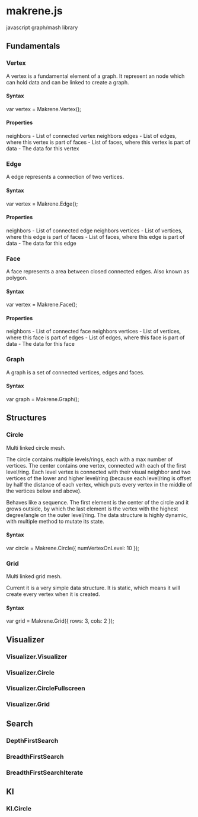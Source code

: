 # makrene.js

javascript graph/mash library

## Fundamentals

### Vertex

A vertex is a fundamental element of a graph. It represent an node which can hold data and can be linked to create a graph.

#### Syntax

var vertex = Makrene.Vertex();

#### Properties

neighbors	- List of connected vertex neighbors
edges	- List of edges, where this vertex is part of
faces	- List of faces, where this vertex is part of
data	- The data for this vertex

### Edge

A edge represents a connection of two vertices.

#### Syntax

var vertex = Makrene.Edge();

#### Properties

neighbors	- List of connected edge neighbors
vertices	- List of vertices, where this edge is part of
faces	- List of faces, where this edge is part of
data	- The data for this edge

### Face

A face represents a area between closed connected edges. Also known as polygon.

#### Syntax

var vertex = Makrene.Face();

#### Properties

neighbors	- List of connected face neighbors
vertices	- List of vertices, where this face is part of
edges	- List of edges, where this face is part of
data	- The data for this face

### Graph

A graph is a set of connected vertices, edges and faces.

#### Syntax

var graph = Makrene.Graph();

## Structures

### Circle

Multi linked circle mesh.

The circle contains multiple levels/rings, each with a max number of vertices. The center contains one vertex, connected with each of the first level/ring. Each level vertex is connected with their visual neighbor and two vertices of the lower and higher level/ring (because each level/ring is offset by half the distance of each vertex, which puts every vertex in the middle of the vertices below and above).

Behaves like a sequence. The first element is the center of the circle and it grows outside, by which the last element is the vertex with the highest degree/angle on the outer level/ring. The data structure is highly dynamic, with multiple method to mutate its state.

#### Syntax

var circle = Makrene.Circle({ numVertexOnLevel: 10 });

### Grid

Multi linked grid mesh.

Current it is a very simple data structure. It is static, which means it will create every vertex when it is created.

#### Syntax

var grid = Makrene.Grid({ rows: 3, cols: 2 });

## Visualizer

### Visualizer.Visualizer

### Visualizer.Circle

### Visualizer.CircleFullscreen

### Visualizer.Grid

## Search

### DepthFirstSearch

### BreadthFirstSearch

### BreadthFirstSearchIterate

## KI

### KI.Circle
